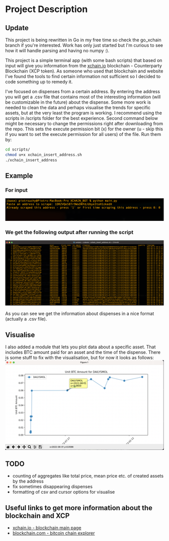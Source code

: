 # Project Description

## Update
This project is being rewritten in Go in my free time so check the go_xchain branch if you're interested. Work has only just started but I'm curious to see how it will handle parsing and having no numpy :).


This project is a simple terminal app (with some bash scripts) that based on input will give you information from the [xchain.io](https://xchain.io) blockchain - Counterparty Blockchain (XCP token). As someone who used that blockchain and website I've found the tools to find certain information not sufficient so I decided to code something up to remedy it.

I've focused on dispenses from a certain address. By entering the address you will get a .csv file that contains most of the interesting information (will be customizable in the future) about the dispense. Some more work is needed to clean the data and perhaps visualise the trends for specific assets, but at the very least the program is working. I recommend using the scripts in /scripts folder for the best experience. Second command below might be necessary to change the permissions right after downloading from the repo. This sets the execute permission bit (x) for the owner (u - skip this if you want to set the execute permission for all users) of the file. Run them by:

```bash
cd scripts/
chmod u+x xchain_insert_address.sh
./xchain_insert_address
```

## Example

### For input

![example_input](media/example_input.png)

### We get the following output after running the script

![example_output](media/example_output.png)

As you can see we get the information about dispenses in a nice format (actually a .csv file).

## Visualise

I also added a module that lets you plot data about a specific asset. That includes BTC amount paid for an asset and the time of the dispense. There is some stuff to fix with the visualisation, but for now it looks as follows:
![output for plot](media/output_vis.png)

## TODO

- counting of aggregates like total price, mean price etc. of created assets by the address
- fix sometimes disappearing dispenses
- formatting of csv and cursor options for visualise

## Useful links to get more information about the blockchain and XCP

- [xchain.io - blockchain main page](https://xchain.io/)
- [blockchain.com - bitcoin chain explorer](https://www.blockchain.com/explorer)
